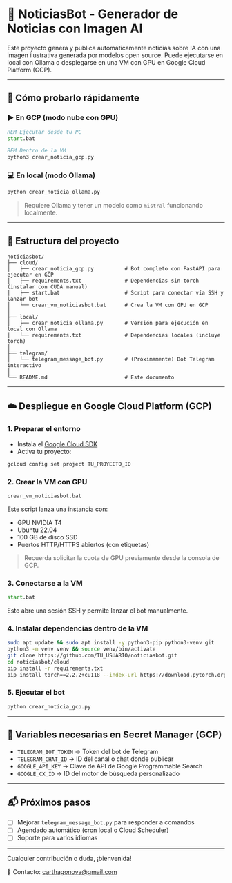 # 🧠 NoticiasBot - Generador de Noticias con Imagen AI

Este proyecto genera y publica automáticamente noticias sobre IA con una imagen ilustrativa generada por modelos open source. Puede ejecutarse en local con Ollama o desplegarse en una VM con GPU en Google Cloud Platform (GCP).

---

## 🚀 Cómo probarlo rápidamente

### ▶️ En GCP (modo nube con GPU)

```bat
REM Ejecutar desde tu PC
start.bat

REM Dentro de la VM
python3 crear_noticia_gcp.py
```

### 💻 En local (modo Ollama)

```bash
python crear_noticia_ollama.py
```

> Requiere Ollama y tener un modelo como `mistral` funcionando localmente.

---

## 📁 Estructura del proyecto

```plaintext
noticiasbot/
├── cloud/
│   ├── crear_noticia_gcp.py          # Bot completo con FastAPI para ejecutar en GCP
│   ├── requirements.txt              # Dependencias sin torch (instalar con CUDA manual)
│   ├── start.bat                     # Script para conectar vía SSH y lanzar bot
│   └── crear_vm_noticiasbot.bat      # Crea la VM con GPU en GCP
│
├── local/
│   ├── crear_noticia_ollama.py       # Versión para ejecución en local con Ollama
│   └── requirements.txt              # Dependencias locales (incluye torch)
│
├── telegram/
│   └── telegram_message_bot.py       # (Próximamente) Bot Telegram interactivo
│
└── README.md                         # Este documento
```

---

## ☁️ Despliegue en Google Cloud Platform (GCP)

### 1. Preparar el entorno

* Instala el [Google Cloud SDK](https://cloud.google.com/sdk)
* Activa tu proyecto:

```bash
gcloud config set project TU_PROYECTO_ID
```

### 2. Crear la VM con GPU

```bat
crear_vm_noticiasbot.bat
```

Este script lanza una instancia con:

* GPU NVIDIA T4
* Ubuntu 22.04
* 100 GB de disco SSD
* Puertos HTTP/HTTPS abiertos (con etiquetas)

> Recuerda solicitar la cuota de GPU previamente desde la consola de GCP.

### 3. Conectarse a la VM

```bat
start.bat
```

Esto abre una sesión SSH y permite lanzar el bot manualmente.

### 4. Instalar dependencias dentro de la VM

```bash
sudo apt update && sudo apt install -y python3-pip python3-venv git
python3 -m venv venv && source venv/bin/activate
git clone https://github.com/TU_USUARIO/noticiasbot.git
cd noticiasbot/cloud
pip install -r requirements.txt
pip install torch==2.2.2+cu118 --index-url https://download.pytorch.org/whl/cu118
```

### 5. Ejecutar el bot

```bash
python crear_noticia_gcp.py
```

---

## 🔐 Variables necesarias en Secret Manager (GCP)

* `TELEGRAM_BOT_TOKEN` → Token del bot de Telegram
* `TELEGRAM_CHAT_ID` → ID del canal o chat donde publicar
* `GOOGLE_API_KEY` → Clave de API de Google Programmable Search
* `GOOGLE_CX_ID` → ID del motor de búsqueda personalizado

---

## 📬 Próximos pasos

* [ ] Mejorar `telegram_message_bot.py` para responder a comandos
* [ ] Agendado automático (cron local o Cloud Scheduler)
* [ ] Soporte para varios idiomas

---

Cualquier contribución o duda, ¡bienvenida!

💬 Contacto: [carthagonova@gmail.com](mailto:carthagonova@gmail.com)
